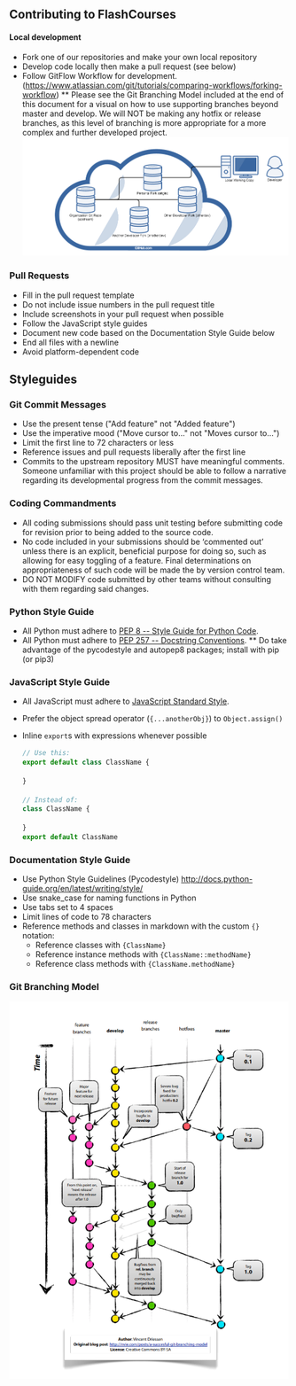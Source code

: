 ## Contributing to FlashCourses

#### Local development

* Fork one of our repositories and make your own local repository
* Develop code locally then make a pull request (see below)
* Follow GitFlow Workflow for development. (https://www.atlassian.com/git/tutorials/comparing-workflows/forking-workflow)
** Please see the Git Branching Model included at the end of this document for a visual on how to use supporting branches beyond master and develop. We will NOT be making any hotfix or release branches, as this level of branching is more appropriate for a more complex and further developed project. 
![Forking Workflow](/GitForks.png)

### Pull Requests

* Fill in the pull request template
* Do not include issue numbers in the pull request title
* Include screenshots in your pull request when possible
* Follow the JavaScript style guides
* Document new code based on the Documentation Style Guide below
* End all files with a newline
* Avoid platform-dependent code

## Styleguides

### Git Commit Messages

* Use the present tense ("Add feature" not "Added feature")
* Use the imperative mood ("Move cursor to..." not "Moves cursor to...")
* Limit the first line to 72 characters or less
* Reference issues and pull requests liberally after the first line
* Commits to the upstream repository MUST have meaningful comments. Someone unfamiliar with this project should be able to follow a narrative regarding its developmental progress from the commit messages. 

### Coding Commandments
* All coding submissions should pass unit testing before submitting code for revision prior to being added to the source code.
* No code included in your submissions should be ‘commented out’ unless there is an explicit, beneficial purpose for doing so, such as allowing for easy toggling of a feature. Final determinations on appropriateness of such code will be made the by version control team.
* DO NOT MODIFY code submitted by other teams without consulting with them regarding said changes.

### Python Style Guide
* All Python must adhere to [PEP 8 -- Style Guide for Python Code](https://www.python.org/dev/peps/pep-0008/).
* All Python must adhere to [PEP 257 -- Docstring Conventions](https://www.python.org/dev/peps/pep-0257/).
** Do take advantage of the pycodestyle and autopep8 packages; install with pip (or pip3)

### JavaScript Style Guide

* All JavaScript must adhere to [JavaScript Standard Style](https://standardjs.com/).

* Prefer the object spread operator (`{...anotherObj}`) to `Object.assign()`
* Inline `export`s with expressions whenever possible
  ```js
  // Use this:
  export default class ClassName {

  }

  // Instead of:
  class ClassName {

  }
  export default ClassName
  ```

### Documentation Style Guide

* Use Python Style Guidelines (Pycodestyle) http://docs.python-guide.org/en/latest/writing/style/
* Use snake_case for naming functions in Python
* Use tabs set to 4 spaces
* Limit lines of code to 78 characters
* Reference methods and classes in markdown with the custom `{}` notation:
    * Reference classes with `{ClassName}`
    * Reference instance methods with `{ClassName::methodName}`
    * Reference class methods with `{ClassName.methodName}`
### Git Branching Model
![Git Branching Model](/Git_branching_model.png)
